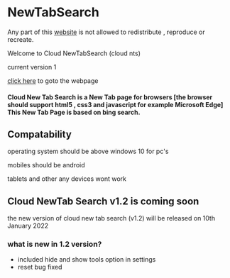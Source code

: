 # NewTabSearch

Any part of this <a href="https://CloudGlitch.github.io/NewTabSearch">website</a> is not allowed to redistribute , reproduce or recreate. 

Welcome to Cloud NewTabSearch (cloud nts)

current version 1

<a href="https://cloudglitch.github.io/NewTabSearch">click here</a> to goto the webpage

#### Cloud New Tab Search is a New Tab page for browsers [the browser should support html5 , css3 and javascript for example Microsoft Edge] This New Tab Page is based on bing search.

## Compatability 

operating system should be above windows 10 for pc's

mobiles should be android

tablets and other any devices wont work 

## Cloud NewTab Search v1.2 is coming soon

the new version of cloud new tab search (v1.2) will be released on 10th January 2022

### what is new in 1.2 version?

 - included hide and show tools option in settings
 - reset bug fixed
